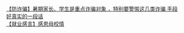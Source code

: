   
[【防诈骗】暑期家长、学生是重点诈骗对象 ，特别要警惕这几类诈骗 手段](http://www.dianyue.me/archives/137/yk4bpx4v5sbdys02/)  
[好真实的一段话](http://www.dianyue.me/archives/193/cp3aog2umnztaa9y/)  
[【就业感言】感恩母校情](http://www.dianyue.me/archives/022/emdfxfxugpntklyd/)